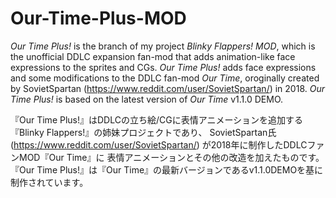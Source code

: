 # Our-Time-Plus-MOD
  
  
*Our Time Plus!* is the branch of my project *Blinky Flappers! MOD*, 
which is the unofficial DDLC expansion fan-mod that adds animation-like face expressions to the sprites and CGs. 
*Our Time Plus!* adds face expressions and some modifications to the DDLC fan-mod *Our Time*, 
oroginally created by SovietSpartan (https://www.reddit.com/user/SovietSpartan/) in 2018. 
*Our Time Plus!* is based on the latest version of *Our Time* v1.1.0 DEMO. 
 
『Our Time Plus!』はDDLCの立ち絵/CGに表情アニメーションを追加する『Blinky Flappers!』の姉妹プロジェクトであり、 
SovietSpartan氏 (https://www.reddit.com/user/SovietSpartan/) が2018年に制作したDDLCファンMOD『Our Time』に 
表情アニメーションとその他の改造を加えたものです。 
『Our Time Plus!』は『Our Time』の最新バージョンであるv1.1.0DEMOを基に制作されています。 
